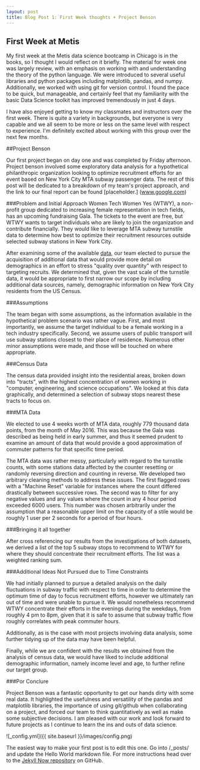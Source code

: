 ```yaml
---
layout: post
title: Blog Post 1: First Week thoughts + Project Benson
---
```


## First Week at Metis

My first week at the Metis data science bootcamp in Chicago is in the books, so I thought I would reflect on it briefly. The material for week one was largely review, with an emphasis on working with and understanding the theory of the python language. We were introduced to several useful libraries and python packages including matplotlib, pandas, and numpy. Additionally, we worked with using git for version control. I found the pace to be quick, but manageable, and certainly feel that my familiarity with the basic Data Science toolkit has improved tremendously in just 4 days. 

I have also enjoyed getting to know my classmates and instructors over the first week. There is quite a variety in backgrounds, but everyone is very capable and we all seem to be more or less on the same level with respect to experience. I'm definitely excited about working with this group over the next few months.

##Project Benson

Our first project began on day one and was completed by Friday afternoon. Project benson involved some exploratory data analysis for a hypothetical philanthropic organization looking to optimize recruitment efforts for an event based on New York City MTA subway passenger data. The rest of this post will be dedicated to a breakdown of my team's project approach, and the link to our final report can be found [placeholder.] (www.google.com)

###Problem and Initial Approach
Women Tech Women Yes (WTWY), a non-profit group dedicated to increasing female representation in tech fields, has an upcoming fundraising Gala. The tickets to the event are free, but WTWY wants to target individuals who are likely to join the organization and contribute financially. They would like to leverage MTA subway turnstile data to determine how best to optimize their recruitment resources outside selected subway stations in New York City.

After examining some of the available [data](http://web.mta.info/developers/turnstile.html), our team elected to pursue the acquisition of additional data that would provide more detail on demographics in an effort to stress "quality over quantity" with respect to targeting recruits. We determined that, given the vast scale of the turnstile data, it would be appropriate to first narrow our scope by including additional data sources, namely, demographic information on New York City residents from the US Census.

###Assumptions

The team began with some assumptions, as the information available in the hypothetical problem scenario was rather vague. First, and most importantly, we assume the target individual to be a female working in a tech industry specifically. Second, we assume users of public transport will use subway stations closest to their place of residence. Numerous other minor assumptions were made, and those will be touched on where appropriate.

###Census Data

The census data provided insight into the residential areas, broken down into "tracts", with the highest concentration of women working in "computer, engineering, and science occupations". We looked at this data graphically, and determined a selection of subway stops nearest these tracts to focus on. 

###MTA Data

We elected to use 4 weeks worth of MTA data, roughly 779 thousand data points, from the month of May 2016. This was because the Gala was described as being held in early summer, and thus it seemed prudent to examine an amount of data that would provide a good approximation of commuter patterns for that specific time period.

The MTA data was rather messy, particularly with regard to the turnstile counts, with some stations data affected by the counter resetting or randomly reversing direction and counting in reverse. We developed two arbitrary cleaning methods to address these issues. The first flagged rows with a "Machine Reset" variable for instances where the count differed drastically between successive rows. The second was to filter for any negative values and any values where the count in any 4 hour period exceeded 6000 users. This number was chosen arbitrarily under the assumption that a reasonable upper limit on the capacity of a stile would be roughly 1 user per 2 seconds for a period of four hours.

###Bringing it all together

After cross referencing our results from the investigations of both datasets, we derived a list of the top 5 subway stops to recommend to WTWY for where they should concentrate their recruitment efforts. The list was a weighted ranking sum.

###Additional Ideas Not Pursued due to Time Constraints

We had initially planned to pursue a detailed analysis on the daily fluctuations in subway traffic with respect to time in order to determine the optimum time of day to focus recruitment efforts, however we ultimately ran out of time and were unable to pursue it. We would nonetheless recommend WTWY concentrate their efforts in the evenings during the weekdays, from roughly 4 pm to 8pm, given that it is safe to assume that subway traffic flow roughly correlates with peak commuter hours.

Additionally, as is the case with most projects involving data analysis, some further tidying up of the data may have been helpful.

Finally, while we are confident with the results we obtained from the analysis of census data, we would have liked to include additional demographic information, namely income level and age, to further refine our target group.

###Por Conclure

Project Benson was a fantastic opportunity to get our hands dirty with some real data. It highlighted the usefulness and versatility of the pandas and matplotlib libraries, the importance of using git/github when collaborating on a project, and forced our team to think quantitatively as well as make some subjective decisions. I am pleased with our work and look forward to future projects as I continue to learn the ins and outs of data science.

![_config.yml]({{ site.baseurl }}/images/config.png)

The easiest way to make your first post is to edit this one. Go into /_posts/ and update the Hello World markdown file. For more instructions head over to the [Jekyll Now repository](https://github.com/barryclark/jekyll-now) on GitHub.